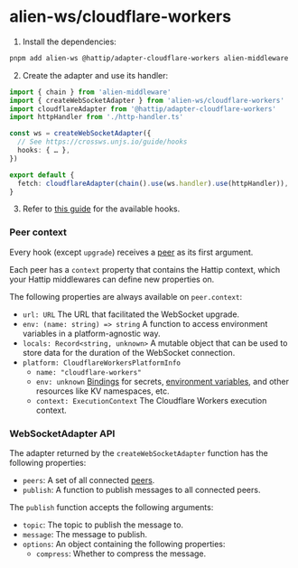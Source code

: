 # alien-ws/cloudflare-workers

1. Install the dependencies:

```sh
pnpm add alien-ws @hattip/adapter-cloudflare-workers alien-middleware
```

2. Create the adapter and use its handler:

```ts
import { chain } from 'alien-middleware'
import { createWebSocketAdapter } from 'alien-ws/cloudflare-workers'
import cloudflareAdapter from '@hattip/adapter-cloudflare-workers'
import httpHandler from './http-handler.ts'

const ws = createWebSocketAdapter({
  // See https://crossws.unjs.io/guide/hooks
  hooks: { … },
})

export default {
  fetch: cloudflareAdapter(chain().use(ws.handler).use(httpHandler)),
}
```

3. Refer to [this guide](https://crossws.unjs.io/guide/hooks) for the available hooks.

### Peer context

Every hook (except `upgrade`) receives a [peer](https://crossws.unjs.io/guide/peer) as its first argument.

Each peer has a `context` property that contains the Hattip context, which your Hattip middlewares can define new properties on.

The following properties are always available on `peer.context`:

- `url: URL` The URL that facilitated the WebSocket upgrade.
- `env: (name: string) => string` A function to access environment variables in a platform-agnostic way.
- `locals: Record<string, unknown>` A mutable object that can be used to store data for the duration of the WebSocket connection.
- `platform: CloudflareWorkersPlatformInfo`
  - `name: "cloudflare-workers"`
  - `env: unknown` [Bindings](https://developers.cloudflare.com/workers/configuration/bindings) for secrets, [environment variables](https://developers.cloudflare.com/workers/platform/environment-variables), and other resources like KV namespaces, etc.
  - `context: ExecutionContext` The Cloudflare Workers execution context.

### WebSocketAdapter API

The adapter returned by the `createWebSocketAdapter` function has the following properties:

- `peers`: A set of all connected [peers](https://crossws.unjs.io/guide/peer).
- `publish`: A function to publish messages to all connected peers.

The `publish` function accepts the following arguments:

- `topic`: The topic to publish the message to.
- `message`: The message to publish.
- `options`: An object containing the following properties:
  - `compress`: Whether to compress the message.
